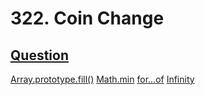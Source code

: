 # 322. Coin Change

## [Question](https://leetcode.com/problems/coin-change/description/)





 [Array.prototype.fill()](https://developer.mozilla.org/zh-TW/docs/Web/JavaScript/Reference/Global_Objects/Array/fill)
 [Math.min]()
 [for...of](https://developer.mozilla.org/zh-CN/docs/Web/JavaScript/Reference/Statements/for...of)
 [Infinity](https://developer.mozilla.org/zh-TW/docs/Web/JavaScript/Reference/Global_Objects/Infinity)
 